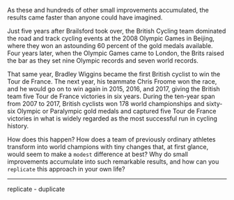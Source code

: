 As these and hundreds of other small improvements accumulated,
the results came faster than anyone could have imagined.

Just five years after Brailsford took over, the British Cycling team
dominated the road and track cycling events at the 2008 Olympic
Games in Beijing, where they won an astounding 60 percent of the
gold medals available. Four years later, when the Olympic Games
came to London, the Brits raised the bar as they set nine Olympic
records and seven world records.

That same year, Bradley Wiggins became the first British cyclist to
win the Tour de France. The next year, his teammate Chris Froome
won the race, and he would go on to win again in 2015, 2016, and
2017, giving the British team five Tour de France victories in six years.
During the ten-year span from 2007 to 2017, British cyclists won
178 world championships and sixty-six Olympic or Paralympic gold
medals and captured five Tour de France victories in what is widely
regarded as the most successful run in cycling history.

How does this happen? How does a team of previously ordinary
athletes transform into world champions with tiny changes that, at
first glance, would seem to make a `modest` difference at best? Why do
small improvements accumulate into such remarkable results, and
how can you `replicate` this approach in your own life?

---
replicate - duplicate